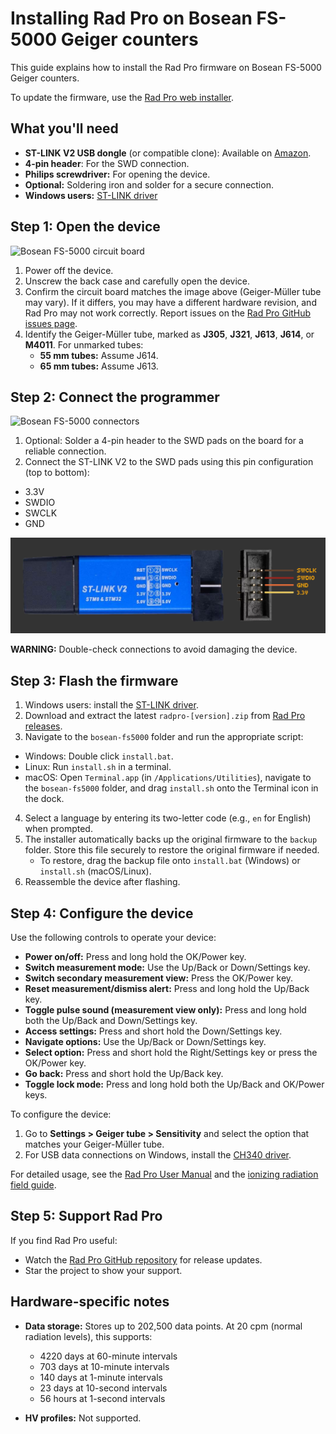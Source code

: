 # Installing Rad Pro on Bosean FS-5000 Geiger counters

This guide explains how to install the Rad Pro firmware on Bosean FS-5000 Geiger counters.

To update the firmware, use the [Rad Pro web installer](https://gissio.github.io/radpro-installer/).

## What you'll need

* **ST-LINK V2 USB dongle** (or compatible clone): Available on [Amazon](https://www.amazon.com/s?k=st-link+v2).
* **4-pin header**: For the SWD connection.
* **Philips screwdriver:** For opening the device.
* **Optional:** Soldering iron and solder for a secure connection.
* **Windows users:** [ST-LINK driver](https://www.st.com/en/development-tools/stsw-link009.html)

## Step 1: Open the device

![Bosean FS-5000 circuit board](img/fs5000-board.jpg)

1. Power off the device.
2. Unscrew the back case and carefully open the device.
3. Confirm the circuit board matches the image above (Geiger-Müller tube may vary). If it differs, you may have a different hardware revision, and Rad Pro may not work correctly. Report issues on the [Rad Pro GitHub issues page](https://github.com/Gissio/radpro/issues).
4. Identify the Geiger-Müller tube, marked as **J305**, **J321**, **J613**, **J614**, or **M4011**. For unmarked tubes:
   * **55 mm tubes:** Assume J614.
   * **65 mm tubes:** Assume J613.

## Step 2: Connect the programmer

![Bosean FS-5000 connectors](img/fs5000-swd.jpg)

1. Optional: Solder a 4-pin header to the SWD pads on the board for a reliable connection.
2. Connect the ST-LINK V2 to the SWD pads using this pin configuration (top to bottom):
  * 3.3V
  * SWDIO
  * SWCLK
  * GND

![ST-LINK V2 programmer](../../img/ST-LINK-V2.png)

**WARNING:** Double-check connections to avoid damaging the device.

## Step 3: Flash the firmware

1. Windows users: install the [ST-LINK driver](https://www.st.com/en/development-tools/stsw-link009.html).
2. Download and extract the latest `radpro-[version].zip` from [Rad Pro releases](https://github.com/Gissio/radpro/releases).
3. Navigate to the `bosean-fs5000` folder and run the appropriate script:
  * Windows: Double click `install.bat`.
  * Linux: Run `install.sh` in a terminal.
  * macOS: Open `Terminal.app` (in `/Applications/Utilities`), navigate to the `bosean-fs5000` folder, and drag `install.sh` onto the Terminal icon in the dock.
4. Select a language by entering its two-letter code (e.g., `en` for English) when prompted.
5. The installer automatically backs up the original firmware to the `backup` folder. Store this file securely to restore the original firmware if needed.
   * To restore, drag the backup file onto `install.bat` (Windows) or `install.sh` (macOS/Linux).
6. Reassemble the device after flashing.

<!-- Note: check this [video](https://youtu.be/Ney8Cb1XnZk) for alternative installation instructions. -->

## Step 4: Configure the device

Use the following controls to operate your device:

* **Power on/off:** Press and long hold the OK/Power key.
* **Switch measurement mode:** Use the Up/Back or Down/Settings key.
* **Switch secondary measurement view:** Press the OK/Power key.
* **Reset measurement/dismiss alert:** Press and long hold the Up/Back key.
* **Toggle pulse sound (measurement view only):** Press and long hold both the Up/Back and Down/Settings key.
* **Access settings:** Press and short hold the Down/Settings key.
* **Navigate options:** Use the Up/Back or Down/Settings key.
* **Select option:** Press and short hold the Right/Settings key or press the OK/Power key.
* **Go back:** Press and short hold the Up/Back key.
* **Toggle lock mode:** Press and long hold both the Up/Back and OK/Power keys.

To configure the device:

1. Go to **Settings > Geiger tube > Sensitivity** and select the option that matches your Geiger-Müller tube.
2. For USB data connections on Windows, install the [CH340 driver](https://www.catalog.update.microsoft.com/Search.aspx?q=USB%5CVID_1A86%26PID_7523).

For detailed usage, see the [Rad Pro User Manual](../../manual.md) and the [ionizing radiation field guide](https://github.com/Gissio/ionizing-radiation-field-guide).

## Step 5: Support Rad Pro

If you find Rad Pro useful:

* Watch the [Rad Pro GitHub repository](https://github.com/Gissio/radpro) for release updates.
* Star the project to show your support.

## Hardware-specific notes

<!-- Calculated as follows:

* With 1-byte differential values: [100 pages * (1 timestamp record/page [16 bytes] + 2024 differential records/page [1 byte each])] = 202500 records
* With 2-byte differential values: [100 pages * (1 timestamp record/page [16 bytes] + 1012 differential records/page [2 byte each])] = 101300 records

* 60-minute and 10-minute intervals require 2-byte differential values.
* 1-minute intervals and less require 1-byte differential values.

 -->

* **Data storage:** Stores up to 202,500 data points. At 20 cpm (normal radiation levels), this supports:
  * 4220 days at 60-minute intervals
  * 703 days at 10-minute intervals
  * 140 days at 1-minute intervals
  * 23 days at 10-second intervals
  * 56 hours at 1-second intervals

* **HV profiles:** Not supported.
